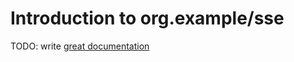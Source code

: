 # Introduction to org.example/sse

TODO: write [great documentation](http://jacobian.org/writing/what-to-write/)
